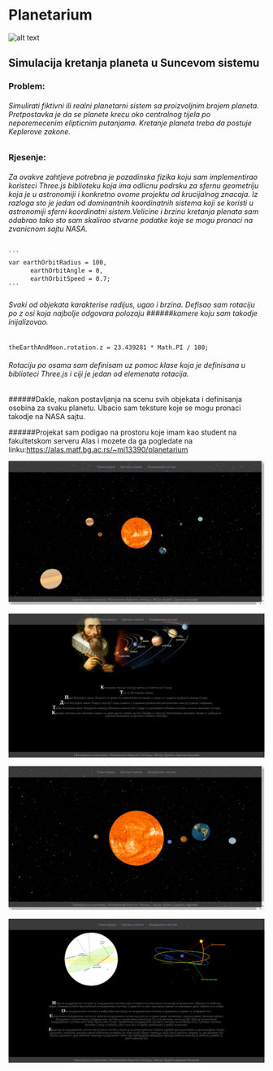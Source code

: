 # Planetarium

![alt text][logo]

[logo]: http://www.unisa.edu.au/Global/ITEE/PLANETARIUM/Planetarium_banner.jpg "Dobrodosli "

## Simulacija kretanja planeta u Suncevom sistemu
### Problem:
######	Simulirati fiktivni ili realni planetarni sistem sa proizvoljnim brojem planeta. Pretpostavka je da se planete krecu oko centralnog tijela po neporemecenim elipticnim putanjama. Kretanje planeta treba da postuje Keplerove zakone.
### Rjesenje:
######	Za ovakve zahtjeve potrebna je pozadinska fizika koju sam implementirao koristeci Three.js biblioteku koja ima odlicnu podrsku za sfernu geometriju koja je u astronomiji i konkretno ovome projektu od krucijalnog znacaja. Iz razloga sto je jedan od dominantnih koordinatnih sistema koji se koristi u astronomiji sferni koordinatni sistem.Velicine i brzinu kretanja plenata sam odabrao tako sto sam skalirao stvarne podatke koje se mogu pronaci na zvanicnom sajtu NASA.

	```
	var earthOrbitRadius = 100,
          earthOrbitAngle = 0,
          earthOrbitSpeed = 0.7;
	```
######	Svaki od objekata karakterise radijus, ugao i brzina. Defisao sam rotaciju po z osi koja najbolje odgovara polozaju ######kamere koju sam takodje inijalizovao.

	
	theEarthAndMoon.rotation.z = 23.439281 * Math.PI / 180;
	
 ###### Rotaciju po osama sam definisam uz pomoc klase koja je definisana u biblioteci Three.js i ciji je jedan od elemenata rotacija. 

######Dakle, nakon postavljanja na scenu svih objekata i definisanja osobina za svaku planetu. Ubacio sam teksture koje se mogu pronaci takodje na NASA sajtu.

######Projekat sam podigao na prostoru koje imam kao student na fakultetskom serveru Alas i mozete da ga pogledate na linku:https://alas.matf.bg.ac.rs/~mi13390/planetarium  

	
![alt text](Screenshot1.png "Logo Title Text 1")
 
![alt text](Screenshot2.png "Logo Title Text 1")
 
![alt text](Screenshot3.png "Logo Title Text 1")

![alt text](Screenshot4.png "Logo Title Text 1")
